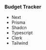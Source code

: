 <!-- ![budget_tracker_thumbnail](https://github.com/Kliton/budget_tracker/assets/10452377/cd88f35f-ae36-40b0-a12c-c2b263f6b732)

[Youtube video](https://youtu.be/nANLXwxZxks)

[Donations](https://ko-fi.com/codewithkliton)

[Prisma ORM affiliate link](https://www.prisma.io/?via=codewithkliton)

[Discord server for problems/help](https://discord.gg/Gc3ShuJrYE)
 -->

### Budget Tracker
- Next
- Prisma
- Shadcn
- Typescript
- Clerk
- Tailwind